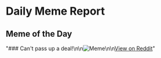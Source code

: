 # Daily Meme Report

## Meme of the Day
"### Can't pass up a deal!\n\n![Meme](https://i.redd.it/jdc1rj0r876f1.png)\n\n[View on Reddit](https://redd.it/1l8g0l6)"
